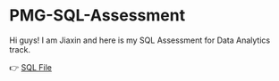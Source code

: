 # PMG-SQL-Assessment
Hi guys! I am Jiaxin and here is my SQL Assessment for Data Analytics track. 

:point_right: [SQL File ](https://github.com/yjjjjxx/PMG-SQL-Assessment/blob/main/PMG.sql)
